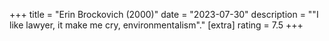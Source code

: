 +++
title = "Erin Brockovich (2000)"
date = "2023-07-30"
description = "\"I like lawyer, it make me cry, environmentalism\"."
[extra]
rating = 7.5
+++

